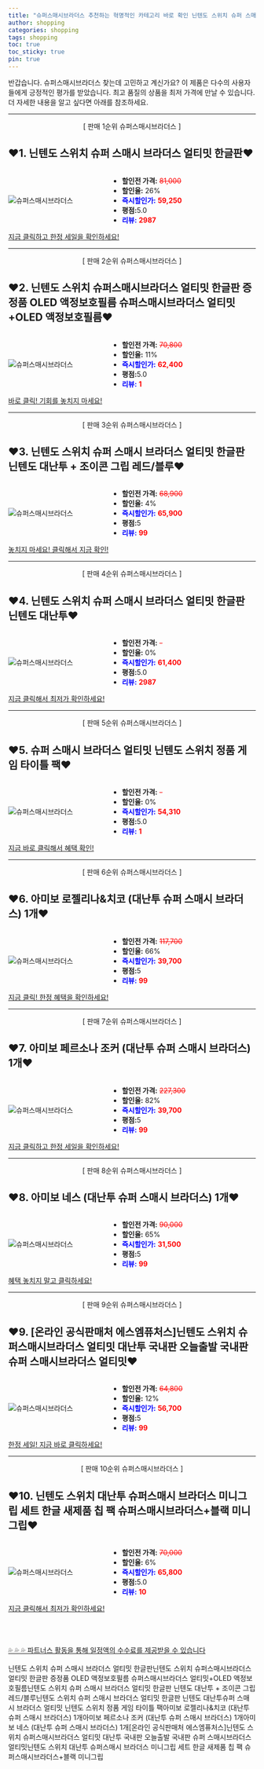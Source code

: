 ```yaml
---
title: "슈퍼스매시브라더스 추천하는 혁명적인 카테고리 바로 확인 닌텐도 스위치 슈퍼 스매시 브라더스"
author: shopping
categories: shopping
tags: shopping
toc: true
toc_sticky: true
pin: true
---
```

반갑습니다. 슈퍼스매시브라더스 찾는데 고민하고 계신가요? 이 제품은 다수의 사용자들에게 긍정적인 평가를 받았습니다. 최고 품질의 상품을 최저 가격에 만날 수 있습니다. 더 자세한 내용을 알고 싶다면 아래를 참조하세요.

---
<p class="toplist" style="margin: 0 auto; display: block; width: fit-content;">[ 판매 1순위 슈퍼스매시브라더스 ]</p>

<h2><strong>❤️1. 닌텐도 스위치 슈퍼 스매시 브라더스 얼티밋 한글판❤️</strong></h2>

<div style="display: flex; align-items: center;">
    <div style="flex: 0.4;">
        <img src="https://thumbnail10.coupangcdn.com/thumbnails/remote/230x230ex/image/vendor_inventory/f836/a78c1e07f3900f92c3fa82763174d04deefabf036910103b97a06684e444.jpg" alt="슈퍼스매시브라더스" style="max-width: 100%;">
    </div>
    <div style="flex: 0.6; margin-left: 10px;">
        <ul>
            <li><strong>할인전 가격:</strong> <del style="color: red;">81,000</del></li>
            <li><strong>할인율:</strong> 26%</li>
            <li><span style='color:blue'><strong>즉시할인가:</strong></span> <span style='color:red'><strong>59,250</strong></span></li>
            <li><strong>평점:</strong>5.0</li>
            <li><span style='color:blue'><strong>리뷰:</strong></span> <span style='color:red'><strong>2987</strong></span></li>
        </ul>
    </div>
</div>
<div class="center">
    <a href="https://William4Davisa.github.io?lptag=AF9450613&subid=githubio&pageKey=167053535&traceid=V0-153&itemId=478430054&vendorItemId=77232590466" class="myButton">
        지금 클릭하고 한정 세일을 확인하세요!
    </a>
</div>


---
<p class="toplist" style="margin: 0 auto; display: block; width: fit-content;">[ 판매 2순위 슈퍼스매시브라더스 ]</p>

<h2><strong>❤️2. 닌텐도 스위치 슈퍼스매시브라더스 얼티밋 한글판 증정품 OLED 액정보호필름 슈퍼스매시브라더스 얼티밋+OLED 액정보호필름❤️</strong></h2>

<div style="display: flex; align-items: center;">
    <div style="flex: 0.4;">
        <img src="https://thumbnail10.coupangcdn.com/thumbnails/remote/230x230ex/image/vendor_inventory/1e38/e01161702de230f944bebeccecd804af75ca32246ac61042a9e07d5da6b0.jpg" alt="슈퍼스매시브라더스" style="max-width: 100%;">
    </div>
    <div style="flex: 0.6; margin-left: 10px;">
        <ul>
            <li><strong>할인전 가격:</strong> <del style="color: red;">70,800</del></li>
            <li><strong>할인율:</strong> 11%</li>
            <li><span style='color:blue'><strong>즉시할인가:</strong></span> <span style='color:red'><strong>62,400</strong></span></li>
            <li><strong>평점:</strong>5.0</li>
            <li><span style='color:blue'><strong>리뷰:</strong></span> <span style='color:red'><strong>1</strong></span></li>
        </ul>
    </div>
</div>
<div class="center">
    <a href="https://William4Davisa.github.io?lptag=AF9450613&subid=githubio&pageKey=8142230999&traceid=V0-153&itemId=23139502076&vendorItemId=90172405220" class="myButton">
        바로 클릭! 기회를 놓치지 마세요!
    </a>
</div>


---
<p class="toplist" style="margin: 0 auto; display: block; width: fit-content;">[ 판매 3순위 슈퍼스매시브라더스 ]</p>

<h2><strong>❤️3. 닌텐도 스위치 슈퍼 스매시 브라더스 얼티밋 한글판 닌텐도 대난투 + 조이콘 그립 레드/블루❤️</strong></h2>

<div style="display: flex; align-items: center;">
    <div style="flex: 0.4;">
        <img src="https://thumbnail9.coupangcdn.com/thumbnails/remote/230x230ex/image/vendor_inventory/fdc0/0f426d467dd5c52e1b30a38fc595e9101089d07cf56c863a7e976db8dd1f.jpg" alt="슈퍼스매시브라더스" style="max-width: 100%;">
    </div>
    <div style="flex: 0.6; margin-left: 10px;">
        <ul>
            <li><strong>할인전 가격:</strong> <del style="color: red;">68,900</del></li>
            <li><strong>할인율:</strong> 4%</li>
            <li><span style='color:blue'><strong>즉시할인가:</strong></span> <span style='color:red'><strong>65,900</strong></span></li>
            <li><strong>평점:</strong>5</li>
            <li><span style='color:blue'><strong>리뷰:</strong></span> <span style='color:red'><strong>99</strong></span></li>
        </ul>
    </div>
</div>
<div class="center">
    <a href="https://William4Davisa.github.io?lptag=AF9450613&subid=githubio&pageKey=8147421625&traceid=V0-153&itemId=23171249451&vendorItemId=90229979081" class="myButton">
        놓치지 마세요! 클릭해서 지금 확인!
    </a>
</div>


---
<p class="toplist" style="margin: 0 auto; display: block; width: fit-content;">[ 판매 4순위 슈퍼스매시브라더스 ]</p>

<h2><strong>❤️4. 닌텐도 스위치 슈퍼 스매시 브라더스 얼티밋 한글판 닌텐도 대난투❤️</strong></h2>

<div style="display: flex; align-items: center;">
    <div style="flex: 0.4;">
        <img src="https://thumbnail8.coupangcdn.com/thumbnails/remote/230x230ex/image/vendor_inventory/ecce/8ca74a1bdcb486e4c17ac16ef4f839dfe3e803767bd4896cb897cccc8f69.jpg" alt="슈퍼스매시브라더스" style="max-width: 100%;">
    </div>
    <div style="flex: 0.6; margin-left: 10px;">
        <ul>
            <li><strong>할인전 가격:</strong> <del style="color: red;">-</del></li>
            <li><strong>할인율:</strong> 0%</li>
            <li><span style='color:blue'><strong>즉시할인가:</strong></span> <span style='color:red'><strong>61,400</strong></span></li>
            <li><strong>평점:</strong>5.0</li>
            <li><span style='color:blue'><strong>리뷰:</strong></span> <span style='color:red'><strong>2987</strong></span></li>
        </ul>
    </div>
</div>
<div class="center">
    <a href="https://William4Davisa.github.io?lptag=AF9450613&subid=githubio&pageKey=167053535&traceid=V0-153&itemId=23156056302&vendorItemId=90203306402" class="myButton">
        지금 클릭해서 최저가 확인하세요!
    </a>
</div>


---
<p class="toplist" style="margin: 0 auto; display: block; width: fit-content;">[ 판매 5순위 슈퍼스매시브라더스 ]</p>

<h2><strong>❤️5. 슈퍼 스매시 브라더스 얼티밋 닌텐도 스위치 정품 게임 타이틀 팩❤️</strong></h2>

<div style="display: flex; align-items: center;">
    <div style="flex: 0.4;">
        <img src="https://thumbnail10.coupangcdn.com/thumbnails/remote/230x230ex/image/vendor_inventory/21e1/2473305c991546862ba77d2a1515facf0f1f5f47805e7c3c225afa617b26.jpeg" alt="슈퍼스매시브라더스" style="max-width: 100%;">
    </div>
    <div style="flex: 0.6; margin-left: 10px;">
        <ul>
            <li><strong>할인전 가격:</strong> <del style="color: red;">-</del></li>
            <li><strong>할인율:</strong> 0%</li>
            <li><span style='color:blue'><strong>즉시할인가:</strong></span> <span style='color:red'><strong>54,310</strong></span></li>
            <li><strong>평점:</strong>5.0</li>
            <li><span style='color:blue'><strong>리뷰:</strong></span> <span style='color:red'><strong>1</strong></span></li>
        </ul>
    </div>
</div>
<div class="center">
    <a href="https://William4Davisa.github.io?lptag=AF9450613&subid=githubio&pageKey=8008846884&traceid=V0-153&itemId=22334922184&vendorItemId=89380193521" class="myButton">
        지금 바로 클릭해서 혜택 확인!
    </a>
</div>


---
<p class="toplist" style="margin: 0 auto; display: block; width: fit-content;">[ 판매 6순위 슈퍼스매시브라더스 ]</p>

<h2><strong>❤️6. 아미보 로젤리나&치코 (대난투 슈퍼 스매시 브라더스) 1개❤️</strong></h2>

<div style="display: flex; align-items: center;">
    <div style="flex: 0.4;">
        <img src="https://thumbnail10.coupangcdn.com/thumbnails/remote/230x230ex/image/vendor_inventory/8f81/a30ed1747de3014f849dbed2decbc19116288f941d20da8c8e68f9e07fe8.jpg" alt="슈퍼스매시브라더스" style="max-width: 100%;">
    </div>
    <div style="flex: 0.6; margin-left: 10px;">
        <ul>
            <li><strong>할인전 가격:</strong> <del style="color: red;">117,700</del></li>
            <li><strong>할인율:</strong> 66%</li>
            <li><span style='color:blue'><strong>즉시할인가:</strong></span> <span style='color:red'><strong>39,700</strong></span></li>
            <li><strong>평점:</strong>5</li>
            <li><span style='color:blue'><strong>리뷰:</strong></span> <span style='color:red'><strong>99</strong></span></li>
        </ul>
    </div>
</div>
<div class="center">
    <a href="https://William4Davisa.github.io?lptag=AF9450613&subid=githubio&pageKey=7333924204&traceid=V0-153&itemId=18834487320&vendorItemId=79097307773" class="myButton">
        지금 클릭! 한정 혜택을 확인하세요!
    </a>
</div>


---
<p class="toplist" style="margin: 0 auto; display: block; width: fit-content;">[ 판매 7순위 슈퍼스매시브라더스 ]</p>

<h2><strong>❤️7. 아미보 페르소나 조커 (대난투 슈퍼 스매시 브라더스) 1개❤️</strong></h2>

<div style="display: flex; align-items: center;">
    <div style="flex: 0.4;">
        <img src="https://thumbnail6.coupangcdn.com/thumbnails/remote/230x230ex/image/vendor_inventory/a0ac/4abc285817f232cf2b9a6736b3ee485c6b7abf575c7625ae96fa1f5c26b9.jpg" alt="슈퍼스매시브라더스" style="max-width: 100%;">
    </div>
    <div style="flex: 0.6; margin-left: 10px;">
        <ul>
            <li><strong>할인전 가격:</strong> <del style="color: red;">227,300</del></li>
            <li><strong>할인율:</strong> 82%</li>
            <li><span style='color:blue'><strong>즉시할인가:</strong></span> <span style='color:red'><strong>39,700</strong></span></li>
            <li><strong>평점:</strong>5</li>
            <li><span style='color:blue'><strong>리뷰:</strong></span> <span style='color:red'><strong>99</strong></span></li>
        </ul>
    </div>
</div>
<div class="center">
    <a href="https://William4Davisa.github.io?lptag=AF9450613&subid=githubio&pageKey=6145610103&traceid=V0-153&itemId=11823842972&vendorItemId=79097309237" class="myButton">
        지금 클릭하고 한정 세일을 확인하세요!
    </a>
</div>


---
<p class="toplist" style="margin: 0 auto; display: block; width: fit-content;">[ 판매 8순위 슈퍼스매시브라더스 ]</p>

<h2><strong>❤️8. 아미보 네스 (대난투 슈퍼 스매시 브라더스) 1개❤️</strong></h2>

<div style="display: flex; align-items: center;">
    <div style="flex: 0.4;">
        <img src="https://thumbnail7.coupangcdn.com/thumbnails/remote/230x230ex/image/vendor_inventory/fe96/ddda335d587ca94c6771b480f9f0450e9c4003c8e51217a4675109a8bf79.jpg" alt="슈퍼스매시브라더스" style="max-width: 100%;">
    </div>
    <div style="flex: 0.6; margin-left: 10px;">
        <ul>
            <li><strong>할인전 가격:</strong> <del style="color: red;">90,000</del></li>
            <li><strong>할인율:</strong> 65%</li>
            <li><span style='color:blue'><strong>즉시할인가:</strong></span> <span style='color:red'><strong>31,500</strong></span></li>
            <li><strong>평점:</strong>5</li>
            <li><span style='color:blue'><strong>리뷰:</strong></span> <span style='color:red'><strong>99</strong></span></li>
        </ul>
    </div>
</div>
<div class="center">
    <a href="https://William4Davisa.github.io?lptag=AF9450613&subid=githubio&pageKey=7344595141&traceid=V0-153&itemId=18885814903&vendorItemId=79097296723" class="myButton">
        혜택 놓치지 말고 클릭하세요!
    </a>
</div>


---
<p class="toplist" style="margin: 0 auto; display: block; width: fit-content;">[ 판매 9순위 슈퍼스매시브라더스 ]</p>

<h2><strong>❤️9. [온라인 공식판매처 에스엠퓨처스]닌텐도 스위치 슈퍼스매시브라더스 얼티밋 대난투 국내판 오늘출발 국내판 슈퍼 스매시브라더스 얼티밋❤️</strong></h2>

<div style="display: flex; align-items: center;">
    <div style="flex: 0.4;">
        <img src="https://thumbnail8.coupangcdn.com/thumbnails/remote/230x230ex/image/vendor_inventory/9957/c0c5e0f5013096c2d5acd168e88e42bd84f046691e7ff3accb41c7712ab2.jpg" alt="슈퍼스매시브라더스" style="max-width: 100%;">
    </div>
    <div style="flex: 0.6; margin-left: 10px;">
        <ul>
            <li><strong>할인전 가격:</strong> <del style="color: red;">64,800</del></li>
            <li><strong>할인율:</strong> 12%</li>
            <li><span style='color:blue'><strong>즉시할인가:</strong></span> <span style='color:red'><strong>56,700</strong></span></li>
            <li><strong>평점:</strong>5</li>
            <li><span style='color:blue'><strong>리뷰:</strong></span> <span style='color:red'><strong>99</strong></span></li>
        </ul>
    </div>
</div>
<div class="center">
    <a href="https://William4Davisa.github.io?lptag=AF9450613&subid=githubio&pageKey=8010803971&traceid=V0-153&itemId=22349053085&vendorItemId=89394184606" class="myButton">
        한정 세일! 지금 바로 클릭하세요!
    </a>
</div>


---
<p class="toplist" style="margin: 0 auto; display: block; width: fit-content;">[ 판매 10순위 슈퍼스매시브라더스 ]</p>

<h2><strong>❤️10. 닌텐도 스위치 대난투 슈퍼스매시 브라더스 미니그립 세트 한글 새제품 칩 팩 슈퍼스매시브라더스+블랙 미니그립❤️</strong></h2>

<div style="display: flex; align-items: center;">
    <div style="flex: 0.4;">
        <img src="https://thumbnail7.coupangcdn.com/thumbnails/remote/230x230ex/image/vendor_inventory/8f81/d419a2bcdd3b9905f6614ee2a9bbaee99b6f9977271df207888cd59e8027.jpg" alt="슈퍼스매시브라더스" style="max-width: 100%;">
    </div>
    <div style="flex: 0.6; margin-left: 10px;">
        <ul>
            <li><strong>할인전 가격:</strong> <del style="color: red;">70,000</del></li>
            <li><strong>할인율:</strong> 6%</li>
            <li><span style='color:blue'><strong>즉시할인가:</strong></span> <span style='color:red'><strong>65,800</strong></span></li>
            <li><strong>평점:</strong>5.0</li>
            <li><span style='color:blue'><strong>리뷰:</strong></span> <span style='color:red'><strong>10</strong></span></li>
        </ul>
    </div>
</div>
<div class="center">
    <a href="https://William4Davisa.github.io?lptag=AF9450613&subid=githubio&pageKey=6305646155&traceid=V0-153&itemId=13061370221&vendorItemId=80323974198" class="myButton">
        지금 클릭해서 최저가 확인하세요!
    </a>
</div>

<br><br><br>[💦 💦 💦 파트너스 활동을 통해 일정액의 수수료를 제공받을 수 있습니다](https://link.coupang.com/a/bcpT2c)<br><br>닌텐도 스위치 슈퍼 스매시 브라더스 얼티밋 한글판닌텐도 스위치 슈퍼스매시브라더스 얼티밋 한글판 증정품 OLED 액정보호필름 슈퍼스매시브라더스 얼티밋+OLED 액정보호필름닌텐도 스위치 슈퍼 스매시 브라더스 얼티밋 한글판 닌텐도 대난투 + 조이콘 그립 레드/블루닌텐도 스위치 슈퍼 스매시 브라더스 얼티밋 한글판 닌텐도 대난투슈퍼 스매시 브라더스 얼티밋 닌텐도 스위치 정품 게임 타이틀 팩아미보 로젤리나&치코 (대난투 슈퍼 스매시 브라더스) 1개아미보 페르소나 조커 (대난투 슈퍼 스매시 브라더스) 1개아미보 네스 (대난투 슈퍼 스매시 브라더스) 1개[온라인 공식판매처 에스엠퓨처스]닌텐도 스위치 슈퍼스매시브라더스 얼티밋 대난투 국내판 오늘출발 국내판 슈퍼 스매시브라더스 얼티밋닌텐도 스위치 대난투 슈퍼스매시 브라더스 미니그립 세트 한글 새제품 칩 팩 슈퍼스매시브라더스+블랙 미니그립